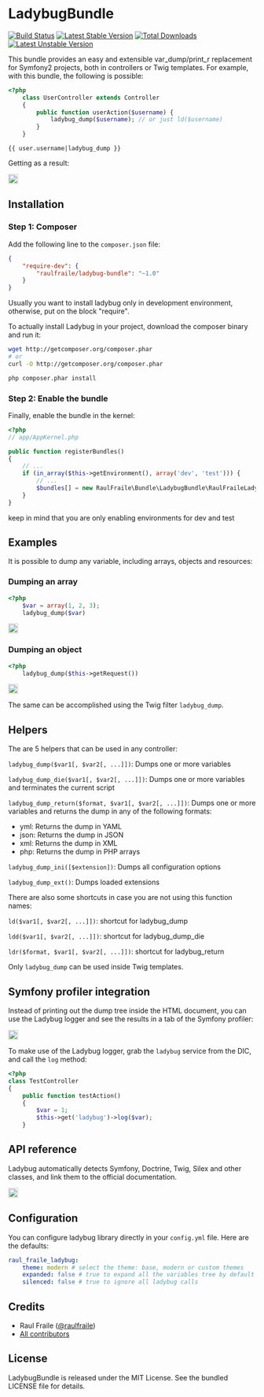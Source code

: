 LadybugBundle
=============

[![Build Status](https://secure.travis-ci.org/raulfraile/LadybugBundle.png)](http://travis-ci.org/raulfraile/LadybugBundle)
[![Latest Stable Version](https://poser.pugx.org/raulfraile/ladybug-bundle/v/stable.png)](https://packagist.org/packages/raulfraile/ladybug-bundle)
[![Total Downloads](https://poser.pugx.org/raulfraile/ladybug-bundle/downloads.png)](https://packagist.org/packages/raulfraile/ladybug-bundle)
[![Latest Unstable Version](https://poser.pugx.org/raulfraile/ladybug-bundle/v/unstable.png)](https://packagist.org/packages/raulfraile/ladybug-bundle)

This bundle provides an easy and extensible var_dump/print_r replacement for
Symfony2 projects, both in controllers or Twig templates. For example, with this
bundle, the following is possible:

``` php
<?php
    class UserController extends Controller
    {
        public function userAction($username) {
            ladybug_dump($username); // or just ld($username)
        }
    }
```

``` jinja
{{ user.username|ladybug_dump }}
```

Getting as a result:

<img style="border:1px solid #ccc; padding:1px" src="https://github.com/raulfraile/LadybugBundle/raw/master/Resources/doc/images/string_example.png" />

## Installation

### Step 1: Composer

Add the following line to the `composer.json` file:

``` json
{
    "require-dev": {
        "raulfraile/ladybug-bundle": "~1.0"
    }
}
```

Usually you want to install ladybug only in development environment, otherwise, put on the block "require".

To actually install Ladybug in your project, download the composer binary and run it:

``` bash
wget http://getcomposer.org/composer.phar
# or
curl -O http://getcomposer.org/composer.phar

php composer.phar install
```

### Step 2: Enable the bundle

Finally, enable the bundle in the kernel:

``` php
<?php
// app/AppKernel.php

public function registerBundles()
{
    // ...
    if (in_array($this->getEnvironment(), array('dev', 'test'))) {
        // ...    
        $bundles[] = new RaulFraile\Bundle\LadybugBundle\RaulFraileLadybugBundle();
    }
}
```

keep in mind that you are only enabling environments for dev and test

## Examples

It is possible to dump any variable, including arrays, objects and resources:

### Dumping an array

``` php
<?php
    $var = array(1, 2, 3);
    ladybug_dump($var)
```

<img style="border:1px solid #ccc; padding:1px" src="https://github.com/raulfraile/LadybugBundle/raw/master/Resources/doc/images/array_example.png" />

### Dumping an object

``` php
<?php
    ladybug_dump($this->getRequest())
```

<img style="border:1px solid #ccc; padding:1px" src="https://github.com/raulfraile/LadybugBundle/raw/master/Resources/doc/images/request_example.png" />

The same can be accomplished using the Twig filter `ladybug_dump`.

## Helpers

The are 5 helpers that can be used in any controller:

`ladybug_dump($var1[, $var2[, ...]])`: Dumps one or more variables

`ladybug_dump_die($var1[, $var2[, ...]])`: Dumps one or more variables and
terminates the current script

`ladybug_dump_return($format, $var1[, $var2[, ...]])`: Dumps one or more variables and
returns the dump in any of the following formats:

* yml: Returns the dump in YAML
* json: Returns the dump in JSON
* xml: Returns the dump in XML
* php: Returns the dump in PHP arrays

`ladybug_dump_ini([$extension])`: Dumps all configuration options

`ladybug_dump_ext()`: Dumps loaded extensions

There are also some shortcuts in case you are not using this function names:

`ld($var1[, $var2[, ...]])`: shortcut for ladybug_dump

`ldd($var1[, $var2[, ...]])`: shortcut for ladybug_dump_die

`ldr($format, $var1[, $var2[, ...]])`: shortcut for ladybug_return

Only `ladybug_dump` can be used inside Twig templates.

## Symfony profiler integration

Instead of printing out the dump tree inside the HTML document, you can use the Ladybug logger and
see the results in a tab of the Symfony profiler:

<img style="border:1px solid #ccc; padding:1px" src="https://github.com/raulfraile/LadybugBundle/raw/master/Resources/doc/images/profiler.png" />

To make use of the Ladybug logger, grab the `ladybug` service from the DIC, and call the `log`
method:

``` php
<?php
class TestController
{
    public function testAction()
    {
        $var = 1;
        $this->get('ladybug')->log($var);
    }
```

## API reference

Ladybug automatically detects Symfony, Doctrine, Twig, Silex and other classes, and link them to the
official documentation.

<img style="border:1px solid #ccc; padding:1px" src="https://github.com/raulfraile/LadybugBundle/raw/master/Resources/doc/images/doc_example.png" />

## Configuration

You can configure ladybug library directly in your `config.yml` file. Here are the defaults:

``` yaml
raul_fraile_ladybug:
    theme: modern # select the theme: base, modern or custom themes
    expanded: false # true to expand all the variables tree by default
    silenced: false # true to ignore all ladybug calls
```

## Credits

* Raul Fraile ([@raulfraile](https://twitter.com/raulfraile))
* [All contributors](https://github.com/raulfraile/LadybugBundle/contributors)

## License

LadybugBundle is released under the MIT License. See the bundled LICENSE file for details.

